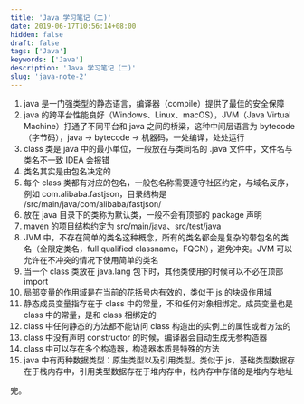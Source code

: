 ```yaml
---
title: 'Java 学习笔记（二)'
date: 2019-06-17T10:56:14+08:00
hidden: false
draft: false
tags: ['Java']
keywords: ['Java']
description: 'Java 学习笔记（二)'
slug: 'java-note-2'
---
```


1. java 是一门强类型的静态语言，编译器（compile）提供了最佳的安全保障
2. java 的跨平台性能良好（Windows、Linux、macOS），JVM（Java Virtual Machine）打通了不同平台和 java 之间的桥梁，这种中间层语言为 bytecode （字节码），java -> bytecode -> 机器码，一处编译，处处运行
3. class 类是 java 中的最小单位，一般放在与类同名的 .java 文件中，文件名与类名不一致 IDEA 会报错
4. 类名其实是由包名决定的
5. 每个 class 类都有对应的包名，一般包名称需要遵守社区约定，与域名反序，例如 com.alibaba.fastjson，目录结构是 /src/main/java/com/alibaba/fastjson/
6. 放在 java 目录下的类称为默认类，一般不会有顶部的 package 声明
7. maven 的项目结构约定为 src/main/java、src/test/java
8. JVM 中，不存在简单的类名这种概念，所有的类名都会是复杂的带包名的类名（全限定类名，full qualified classname，FQCN），避免冲突。JVM 可以允许在不冲突的情况下使用简单的类名
9. 当一个 class 类放在 java.lang 包下时，其他类使用的时候可以不必在顶部 import
10. 局部变量的作用域是在当前的花括号内有效的，类似于 js 的块级作用域
11. 静态成员变量指存在于 class 中的常量，不和任何对象相绑定。成员变量也是 class 中的常量，是和 class 相绑定的
12. class 中任何静态的方法都不能访问 class 构造出的实例上的属性或者方法的
13. class 中没有声明 constructor 的时候，编译器会自动生成无参构造器
14. class 中可以存在多个构造器，构造器本质是特殊的方法
15. java 中有两种数据类型：原生类型以及引用类型。类似于 js，基础类型数据存在于栈内存中，引用类型数据存在于堆内存中，栈内存中存储的是堆内存地址

完。
